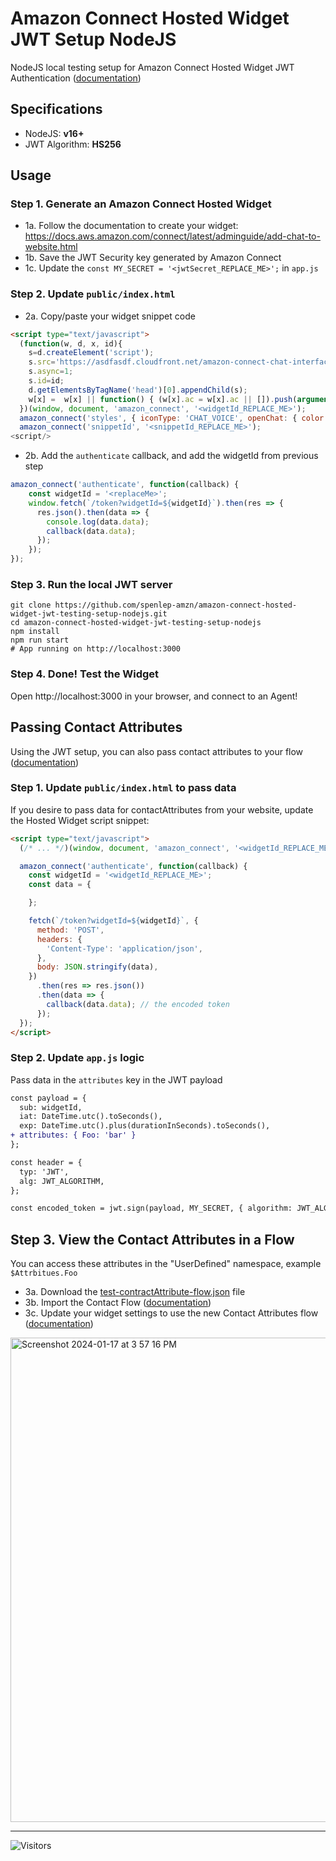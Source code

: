 # Amazon Connect Hosted Widget JWT Setup NodeJS

NodeJS local testing setup for Amazon Connect Hosted Widget JWT Authentication ([documentation](https://docs.aws.amazon.com/connect/latest/adminguide/add-chat-to-website.html#confirm-and-copy-chat-widget-script))

## Specifications

- NodeJS: **v16+**
- JWT Algorithm: **HS256**

## Usage

### Step 1. Generate an Amazon Connect Hosted Widget

- 1a. Follow the documentation to create your widget: https://docs.aws.amazon.com/connect/latest/adminguide/add-chat-to-website.html
- 1b. Save the JWT Security key generated by Amazon Connect
- 1c. Update the `const MY_SECRET = '<jwtSecret_REPLACE_ME>';` in `app.js`

### Step 2. Update `public/index.html`

- 2a. Copy/paste your widget snippet code

```html
<script type="text/javascript">
  (function(w, d, x, id){
    s=d.createElement('script');
    s.src='https://asdfasdf.cloudfront.net/amazon-connect-chat-interface-client.js';
    s.async=1;
    s.id=id;
    d.getElementsByTagName('head')[0].appendChild(s);
    w[x] =  w[x] || function() { (w[x].ac = w[x].ac || []).push(arguments) };
  })(window, document, 'amazon_connect', '<widgetId_REPLACE_ME>');
  amazon_connect('styles', { iconType: 'CHAT_VOICE', openChat: { color: '#ffffff', backgroundColor: '#123456' }, closeChat: { color: '#ffffff', backgroundColor: '#123456'} });
  amazon_connect('snippetId', '<snippetId_REPLACE_ME>');
<script/>
```

- 2b. Add the `authenticate` callback, and add the widgetId from previous step

```js
amazon_connect('authenticate', function(callback) {
    const widgetId = '<replaceMe>';
    window.fetch(`/token?widgetId=${widgetId}`).then(res => {
      res.json().then(data => {
        console.log(data.data);
        callback(data.data);
      });
    });
});  
```

### Step 3. Run the local JWT server

```
git clone https://github.com/spenlep-amzn/amazon-connect-hosted-widget-jwt-testing-setup-nodejs.git
cd amazon-connect-hosted-widget-jwt-testing-setup-nodejs
npm install
npm run start
# App running on http://localhost:3000
```

### Step 4. Done! Test the Widget

Open http://localhost:3000 in your browser, and connect to an Agent!

## Passing Contact Attributes

Using the JWT setup, you can also pass contact attributes to your flow ([documentation](https://docs.aws.amazon.com/connect/latest/adminguide/pass-contact-attributes-chat.html))

### Step 1. Update `public/index.html` to pass data

If you desire to pass data for contactAttributes from your website, update the Hosted Widget script snippet: 

```html
<script type="text/javascript">
  (/* ... */)(window, document, 'amazon_connect', '<widgetId_REPLACE_ME>');

  amazon_connect('authenticate', function(callback) {
    const widgetId = '<widgetId_REPLACE_ME>';
    const data = {

    };

    fetch(`/token?widgetId=${widgetId}`, {
      method: 'POST',
      headers: {
        'Content-Type': 'application/json',
      },
      body: JSON.stringify(data),
    })
      .then(res => res.json())
      .then(data => {
        callback(data.data); // the encoded token
      });
  });
</script>
```

### Step 2. Update `app.js` logic

Pass data in the `attributes` key in the JWT payload

```diff
const payload = {
  sub: widgetId,
  iat: DateTime.utc().toSeconds(),
  exp: DateTime.utc().plus(durationInSeconds).toSeconds(),
+ attributes: { Foo: 'bar' }
};

const header = {
  typ: 'JWT',
  alg: JWT_ALGORITHM,
};

const encoded_token = jwt.sign(payload, MY_SECRET, { algorithm: JWT_ALGORITHM, header });
```

## Step 3. View the Contact Attributes in a Flow

You can access these attributes in the "UserDefined" namespace, example `$Attrbitues.Foo`

- 3a. Download the [test-contractAttribute-flow.json](./exports/test-contractAttribute-flow.json) file
- 3b. Import the Contact Flow ([documentation](https://docs.aws.amazon.com/connect/latest/adminguide/contact-flow-import-export.html))
- 3c. Update your widget settings to use the new Contact Attributes flow ([documentation](https://docs.aws.amazon.com/connect/latest/adminguide/add-chat-to-website.html#customize-chat-widget))

<img width="775" alt="Screenshot 2024-01-17 at 3 57 16 PM" src="https://github.com/spenlep-amzn/amazon-connect-hosted-widget-jwt-testing-setup-nodejs/assets/150714337/596e3fc3-7039-4f69-a2a9-6be32e9922cb">

---

![Visitors](https://api.visitorbadge.io/api/visitors?path=https%3A%2F%2Fgithub.com%2Fspenlep-amzn%2Famazon-connect-hosted-widget-jwt-testing-setup-nodejs&label=VIEWS&countColor=%23263759)
